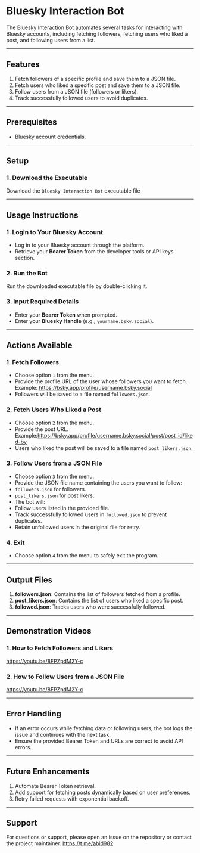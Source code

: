 # Bluesky Interaction Bot

The Bluesky Interaction Bot automates several tasks for interacting with Bluesky accounts, including fetching followers, fetching users who liked a post, and following users from a list.

---

## Features
1. Fetch followers of a specific profile and save them to a JSON file.
2. Fetch users who liked a specific post and save them to a JSON file.
3. Follow users from a JSON file (followers or likers).
4. Track successfully followed users to avoid duplicates.

---

## Prerequisites
- Bluesky account credentials.

---

## Setup
### 1. Download the Executable
Download the `Bluesky Interaction Bot` executable file 

---

## Usage Instructions

### 1. Login to Your Bluesky Account
- Log in to your Bluesky account through the platform.
- Retrieve your **Bearer Token** from the developer tools or API keys section.

### 2. Run the Bot
Run the downloaded executable file by double-clicking it.

### 3. Input Required Details
- Enter your **Bearer Token** when prompted.
- Enter your **Bluesky Handle** (e.g., `yourname.bsky.social`).

---

## Actions Available

### **1. Fetch Followers**
- Choose option `1` from the menu.
- Provide the profile URL of the user whose followers you want to fetch.
  Example: https://bsky.app/profile/username.bsky.social
- Followers will be saved to a file named `followers.json`.

### **2. Fetch Users Who Liked a Post**
- Choose option `2` from the menu.
- Provide the post URL.
Example:https://bsky.app/profile/username.bsky.social/post/post_id/liked-by
- Users who liked the post will be saved to a file named `post_likers.json`.

### **3. Follow Users from a JSON File**
- Choose option `3` from the menu.
- Provide the JSON file name containing the users you want to follow:
- `followers.json` for followers.
- `post_likers.json` for post likers.
- The bot will:
- Follow users listed in the provided file.
- Track successfully followed users in `followed.json` to prevent duplicates.
- Retain unfollowed users in the original file for retry.

### **4. Exit**
- Choose option `4` from the menu to safely exit the program.

---

## Output Files
1. **followers.json**: Contains the list of followers fetched from a profile.
2. **post_likers.json**: Contains the list of users who liked a specific post.
3. **followed.json**: Tracks users who were successfully followed.

---

## Demonstration Videos
### 1. How to Fetch Followers and Likers
https://youtu.be/8FPZpdM2Y-c
### 2. How to Follow Users from a JSON File
https://youtu.be/8FPZpdM2Y-c

---

## Error Handling
- If an error occurs while fetching data or following users, the bot logs the issue and continues with the next task.
- Ensure the provided Bearer Token and URLs are correct to avoid API errors.

---

## Future Enhancements
1. Automate Bearer Token retrieval.
2. Add support for fetching posts dynamically based on user preferences.
3. Retry failed requests with exponential backoff.

---

## Support
For questions or support, please open an issue on the repository or contact the project maintainer.
https://t.me/abid982
